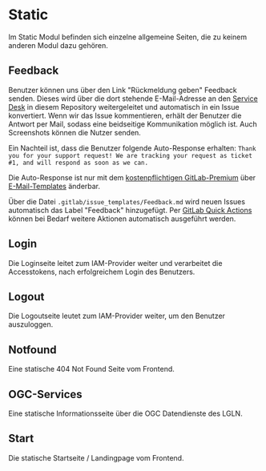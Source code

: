 # Static

Im Static Modul befinden sich einzelne allgemeine Seiten, die zu keinem anderen Modul dazu gehören.


## Feedback

Benutzer können uns über den Link "Rückmeldung geben" Feedback senden.
Dieses wird über die dort stehende E-Mail-Adresse an den [Service Desk](https://gitlab.com/lgln/power.ni/power-frontend/-/issues/service_desk) in diesem Repository weitergeleitet und automatisch in ein Issue konvertiert.
Wenn wir das Issue kommentieren, erhält der Benutzer die Antwort per Mail, sodass eine beidseitige Kommunikation möglich ist.
Auch Screenshots können die Nutzer senden.

Ein Nachteil ist, dass die Benutzer folgende Auto-Response erhalten: `Thank you for your support request! We are tracking your request as ticket #1, and will respond as soon as we can.`

Die Auto-Response ist nur mit dem [kostenpflichtigen GitLab-Premium](https://about.gitlab.com/pricing/) über [E-Mail-Templates](https://gitlab.com/help/user/project/service_desk#using-customized-email-templates) änderbar.

Über die Datei `.gitlab/issue_templates/Feedback.md` wird neuen Issues automatisch das Label "Feedback" hinzugefügt.
Per [GitLab Quick Actions](https://docs.gitlab.com/ee/user/project/quick_actions.html) können bei Bedarf weitere Aktionen automatisch ausgeführt werden.


## Login

Die Loginseite leitet zum IAM-Provider weiter und verarbeitet die Accesstokens, nach erfolgreichem Login des Benutzers.


## Logout

Die Logoutseite leutet zum IAM-Provider weiter, um den Benutzer auszuloggen.


## Notfound

Eine statische 404 Not Found Seite vom Frontend.


## OGC-Services

Eine statische Informationsseite über die OGC Datendienste des LGLN.


## Start

Die statische Startseite / Landingpage vom Frontend.
